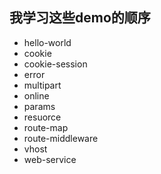 ## 我学习这些demo的顺序

* hello-world
* cookie
* cookie-session
* error
* multipart
* online
* params
* resuorce
* route-map
* route-middleware
* vhost
* web-service
